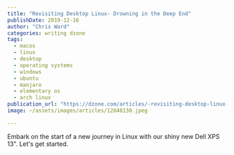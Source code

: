 ```yaml
---
title: "Revisiting Desktop Linux- Drowning in the Deep End"
publishDate: 2019-12-16
author: "Chris Ward"
categories: writing dzone
tags: 
  - macos
  - linux
  - desktop
  - operating systems
  - windows
  - ubuntu
  - manjaro
  - elementary os
  - arch linux
publication_url: "https://dzone.com/articles/-revisiting-desktop-linux-drowning-in-the-deep-end"
image: ~/assets/images/articles/12848130.jpeg

---
```

Embark on the start of a new journey in Linux with our shiny new Dell XPS 13". Let's get started.

